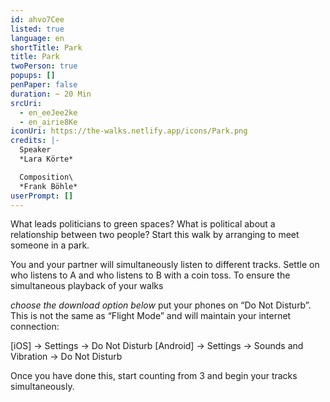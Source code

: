 ```yaml
---
id: ahvo7Cee
listed: true
language: en
shortTitle: Park
title: Park
twoPerson: true
popups: []
penPaper: false
duration: ~ 20 Min
srcUri:
  - en_eeJee2ke
  - en_airie8Ke
iconUri: https://the-walks.netlify.app/icons/Park.png
credits: |-
  Speaker
  *Lara Körte*

  Composition\
  *Frank Böhle*
userPrompt: []
---
```

What leads politicians to green spaces? What is political about a relationship between two people? Start this walk by arranging to meet someone in a park.

You and your partner will simultaneously listen to different tracks. Settle on who listens to A and who listens to B with a coin toss. To ensure the simultaneous playback of your walks

 *choose the download option below*
 put your phones on “Do Not Disturb”. This is not the same as “Flight Mode” and will maintain your internet connection:

\[iOS] → Settings → Do Not Disturb
\[Android] → Settings → Sounds and Vibration → Do Not Disturb

Once you have done this, start counting from 3 and begin your tracks simultaneously.
